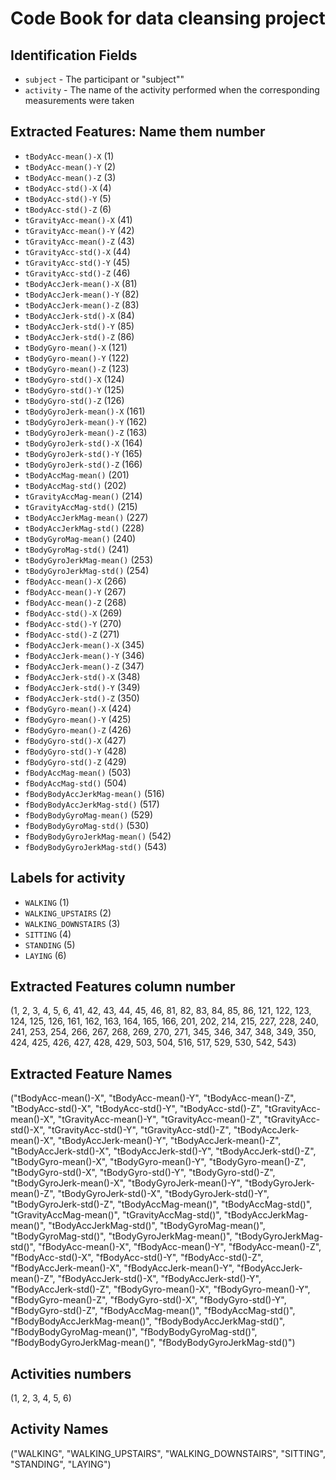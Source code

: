# Code Book for data cleansing project

## Identification Fields

* `subject` - The participant or "subject""
* `activity` - The name of the activity performed when the corresponding measurements were taken

## Extracted Features: Name them  number

* `tBodyAcc-mean()-X` (1)
* `tBodyAcc-mean()-Y` (2)
* `tBodyAcc-mean()-Z` (3)
* `tBodyAcc-std()-X` (4)
* `tBodyAcc-std()-Y` (5)
* `tBodyAcc-std()-Z` (6)
* `tGravityAcc-mean()-X` (41)
* `tGravityAcc-mean()-Y` (42)
* `tGravityAcc-mean()-Z` (43)
* `tGravityAcc-std()-X` (44)
* `tGravityAcc-std()-Y` (45)
* `tGravityAcc-std()-Z` (46)
* `tBodyAccJerk-mean()-X` (81)
* `tBodyAccJerk-mean()-Y` (82)
* `tBodyAccJerk-mean()-Z` (83)
* `tBodyAccJerk-std()-X` (84)
* `tBodyAccJerk-std()-Y` (85)
* `tBodyAccJerk-std()-Z` (86)
* `tBodyGyro-mean()-X` (121)
* `tBodyGyro-mean()-Y` (122)
* `tBodyGyro-mean()-Z` (123)
* `tBodyGyro-std()-X` (124)
* `tBodyGyro-std()-Y` (125)
* `tBodyGyro-std()-Z` (126)
* `tBodyGyroJerk-mean()-X` (161)
* `tBodyGyroJerk-mean()-Y` (162)
* `tBodyGyroJerk-mean()-Z` (163)
* `tBodyGyroJerk-std()-X` (164)
* `tBodyGyroJerk-std()-Y` (165)
* `tBodyGyroJerk-std()-Z` (166)
* `tBodyAccMag-mean()` (201)
* `tBodyAccMag-std()` (202)
* `tGravityAccMag-mean()` (214)
* `tGravityAccMag-std()` (215)
* `tBodyAccJerkMag-mean()` (227)
* `tBodyAccJerkMag-std()` (228)
* `tBodyGyroMag-mean()` (240)
* `tBodyGyroMag-std()` (241)
* `tBodyGyroJerkMag-mean()` (253)
* `tBodyGyroJerkMag-std()` (254)
* `fBodyAcc-mean()-X` (266)
* `fBodyAcc-mean()-Y` (267)
* `fBodyAcc-mean()-Z` (268)
* `fBodyAcc-std()-X` (269)
* `fBodyAcc-std()-Y` (270)
* `fBodyAcc-std()-Z` (271)
* `fBodyAccJerk-mean()-X` (345)
* `fBodyAccJerk-mean()-Y` (346)
* `fBodyAccJerk-mean()-Z` (347)
* `fBodyAccJerk-std()-X` (348)
* `fBodyAccJerk-std()-Y` (349)
* `fBodyAccJerk-std()-Z` (350)
* `fBodyGyro-mean()-X` (424)
* `fBodyGyro-mean()-Y` (425)
* `fBodyGyro-mean()-Z` (426)
* `fBodyGyro-std()-X` (427)
* `fBodyGyro-std()-Y` (428)
* `fBodyGyro-std()-Z` (429)
* `fBodyAccMag-mean()` (503)
* `fBodyAccMag-std()` (504)
* `fBodyBodyAccJerkMag-mean()` (516)
* `fBodyBodyAccJerkMag-std()` (517)
* `fBodyBodyGyroMag-mean()` (529)
* `fBodyBodyGyroMag-std()` (530)
* `fBodyBodyGyroJerkMag-mean()` (542)
* `fBodyBodyGyroJerkMag-std()` (543)

## Labels for activity 
* `WALKING` (1)
* `WALKING_UPSTAIRS` (2)
* `WALKING_DOWNSTAIRS` (3)
* `SITTING` (4)
* `STANDING` (5)
* `LAYING` (6)

## Extracted Features column number 


(1, 2, 3, 4, 5, 6, 41, 42, 43, 44, 45, 46, 81, 82, 83, 84, 85, 86, 121, 122, 123, 124, 125, 126, 161, 162, 163, 164, 165, 166, 201, 202, 214, 215, 227, 228, 240, 241, 253, 254, 266, 267, 268, 269, 270, 271, 345, 346, 347, 348, 349, 350, 424, 425, 426, 427, 428, 429, 503, 504, 516, 517, 529, 530, 542, 543)


## Extracted Feature Names


("tBodyAcc-mean()-X", "tBodyAcc-mean()-Y", "tBodyAcc-mean()-Z", "tBodyAcc-std()-X", "tBodyAcc-std()-Y", "tBodyAcc-std()-Z", "tGravityAcc-mean()-X", "tGravityAcc-mean()-Y", "tGravityAcc-mean()-Z", "tGravityAcc-std()-X", "tGravityAcc-std()-Y", "tGravityAcc-std()-Z", "tBodyAccJerk-mean()-X", "tBodyAccJerk-mean()-Y", "tBodyAccJerk-mean()-Z", "tBodyAccJerk-std()-X", "tBodyAccJerk-std()-Y", "tBodyAccJerk-std()-Z", "tBodyGyro-mean()-X", "tBodyGyro-mean()-Y", "tBodyGyro-mean()-Z", "tBodyGyro-std()-X", "tBodyGyro-std()-Y", "tBodyGyro-std()-Z", "tBodyGyroJerk-mean()-X", "tBodyGyroJerk-mean()-Y", "tBodyGyroJerk-mean()-Z", "tBodyGyroJerk-std()-X", "tBodyGyroJerk-std()-Y", "tBodyGyroJerk-std()-Z", "tBodyAccMag-mean()", "tBodyAccMag-std()", "tGravityAccMag-mean()", "tGravityAccMag-std()", "tBodyAccJerkMag-mean()", "tBodyAccJerkMag-std()", "tBodyGyroMag-mean()", "tBodyGyroMag-std()", "tBodyGyroJerkMag-mean()", "tBodyGyroJerkMag-std()", "fBodyAcc-mean()-X", "fBodyAcc-mean()-Y", "fBodyAcc-mean()-Z", "fBodyAcc-std()-X", "fBodyAcc-std()-Y", "fBodyAcc-std()-Z", "fBodyAccJerk-mean()-X", "fBodyAccJerk-mean()-Y", "fBodyAccJerk-mean()-Z", "fBodyAccJerk-std()-X", "fBodyAccJerk-std()-Y", "fBodyAccJerk-std()-Z", "fBodyGyro-mean()-X", "fBodyGyro-mean()-Y", "fBodyGyro-mean()-Z", "fBodyGyro-std()-X", "fBodyGyro-std()-Y", "fBodyGyro-std()-Z", "fBodyAccMag-mean()", "fBodyAccMag-std()", "fBodyBodyAccJerkMag-mean()", "fBodyBodyAccJerkMag-std()", "fBodyBodyGyroMag-mean()", "fBodyBodyGyroMag-std()", "fBodyBodyGyroJerkMag-mean()", "fBodyBodyGyroJerkMag-std()")


## Activities numbers


(1, 2, 3, 4, 5, 6)


## Activity Names 


("WALKING", "WALKING_UPSTAIRS", "WALKING_DOWNSTAIRS", "SITTING", "STANDING", "LAYING")
